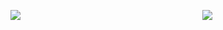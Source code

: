 <img src=https://i.pinimg.com/736x/d7/ef/7b/d7ef7b21447436ffc99b7c8142b56a25.jpg> ㅤㅤㅤㅤㅤㅤㅤㅤㅤㅤㅤㅤㅤㅤㅤㅤㅤㅤㅤㅤㅤㅤ
<img src=https://64.media.tumblr.com/6a4eb9dc9670e91853c542c817577613/e0b53a866e079850-6f/s400x600/6f516d48ef74ce19019359a4ac414f5c22db7b56.gifv>
